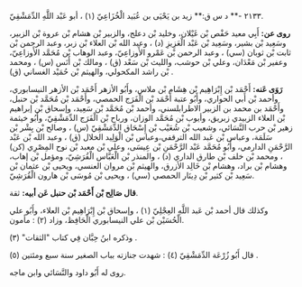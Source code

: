 ٢١٣٣ -** د س ق:** زيد بن يَحْيَى بن عُبَيد الْخُزَاعِيّ (١) ، أبو عَبْد اللَّهِ الدِّمَشْقِيّ.

**روى عن:** أَبِي معيد حَفْص بْن غَيْلان، وخليد بْن دعلج، والزبير بْن هشام بْن عروة بْن الزبير، وسَعِيد بْن بشير، وسَعِيد بْن عَبْد الْعَزِيزِ (د) ، وعبد الله بْن العلاء بْن زبر، وعبد الرحمن بْن ثابت بْن ثوبان (سي) ، وعبد الرحمن بْن عَمْرو الأَوزاعِيّ، وعبد الوهاب بْن مُحَمَّد الأَوزاعِيّ، وعفير بْن مَعْدَان، وعلي بْن حوشب، والليث بْن سَعْد (ق) ، ومالك بْن أَنَس (س) ، ومحمد بْن راشد المكحولي، والهيثم بْن حُمَيْد الغساني (ق) .

**رَوَى عَنه:** أَحْمَد بْن إِبْرَاهِيم بْن هِشَام بْن ملاس، وأَبُو الأزهر أَحْمَد بْن الأزهر النيسابوري، وأحمد بْن أَبي الحواري، وأَبُو عتبة أَحْمَد بْن الْفَرَج الحمصي، وأَحْمَد بْن مُحَمَّد بْن حنبل، وأَحْمَد بن محمد بن الزبير الاطرابلسني، وأحمد بْن مُحَمَّد بْن سَعِيد، وإسحاق بْن إبراهيم بْن العلاء الزبيدي زبريق، وأيوب بْن مُحَمَّد الوزان، ورباح بْن الْفَرَج الدِّمَشْقِيّ، وأَبُو خيثمة زهير بْن حرب النَّسَائي، وشعيب بْن شُعَيْب بْن إِسْحَاق الدِّمَشْقِيّ (س) ، وصالح بْن بِشْر بْن سَلَمَة، وعباس بْن عَبد الله الترقفي،وعباس بْن الْوَلِيد الخلال (ق) ، وعبد الله بْن عَبْد الرَّحْمَنِ الدارمي، وأَبُو مُحَمَّد عَبْد الرَّحْمَنِ بْن عِيسَى، وعلي بْن معبد بْن نوح المِصْرِي (كن) ، ومحمد بْن خلف بْن طارق الداري (د) ، والمنذر بْن الْعَبَّاس الْقُرَشِيّ، ومؤمل بْن إهاب، وهشام بْن براد، وهشام بْن خَالِد الأزرق، والهيثم بْن مروان العنسي، ويحيى بْن عثمان بْن سَعِيد بْن كثير بْن دِينَار الحمصي (سي) ، ويحيى بْن مُوسَى بْن هارون الْقُرَشِيّ.

**قال صَالِح بْن أَحْمَد بْن حنبل عَن أبيه:** ثقة.

وكذلك قال أحمد بْن عَبد اللَّهِ العِجْلِيّ (١) ، وإسحاق بْن إِبْرَاهِيم بْن العلاء، وأَبُو علي الْحُسَيْن بْن علي النيسابوري الْحَافِظ، وزاد (٢) : مأمون.

وذكره ابنُ حِبَّان فِي كتاب "الثقات" (٣) .

قال أَبُو زُرْعَة الدِّمَشْقِيّ (٤) : شهدت جنازته بباب الصغير سنة سبع ومئتين (٥) .

روى له أَبُو داود والنَّسَائي وابن ماجه.